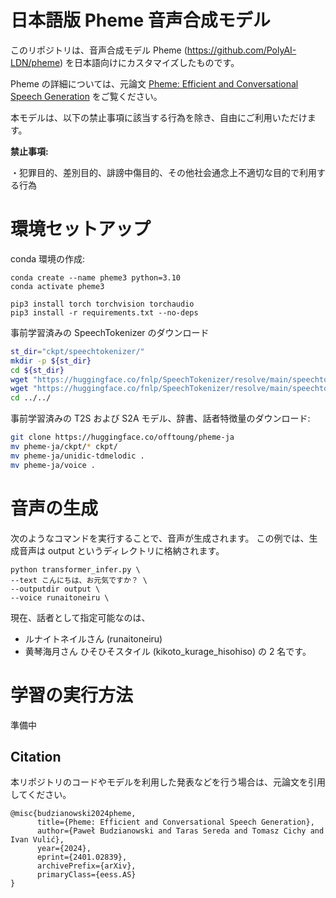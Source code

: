 # 日本語版 Pheme 音声合成モデル

このリポジトリは、音声合成モデル Pheme (https://github.com/PolyAI-LDN/pheme) を日本語向けにカスタマイズしたものです。

Pheme の詳細については、元論文 [Pheme: Efficient and Conversational Speech Generation](https://arxiv.org/pdf/2401.02839.pdf) をご覧ください。

本モデルは、以下の禁止事項に該当する行為を除き、自由にご利用いただけます。

**禁止事項:**

・犯罪目的、差別目的、誹謗中傷目的、その他社会通念上不適切な目的で利用する行為

# 環境セットアップ

conda 環境の作成:

``` 
conda create --name pheme3 python=3.10
conda activate pheme3

pip3 install torch torchvision torchaudio
pip3 install -r requirements.txt --no-deps
```

事前学習済みの SpeechTokenizer のダウンロード

``` bash
st_dir="ckpt/speechtokenizer/"
mkdir -p ${st_dir}
cd ${st_dir}
wget "https://huggingface.co/fnlp/SpeechTokenizer/resolve/main/speechtokenizer_hubert_avg/SpeechTokenizer.pt"
wget "https://huggingface.co/fnlp/SpeechTokenizer/resolve/main/speechtokenizer_hubert_avg/config.json" 
cd ../../
```

事前学習済みの T2S および S2A モデル、辞書、話者特徴量のダウンロード:

``` bash
git clone https://huggingface.co/offtoung/pheme-ja
mv pheme-ja/ckpt/* ckpt/
mv pheme-ja/unidic-tdmelodic .
mv pheme-ja/voice .
```

# 音声の生成

次のようなコマンドを実行することで、音声が生成されます。
この例では、生成音声は output というディレクトリに格納されます。

```
python transformer_infer.py \
--text こんにちは、お元気ですか？ \
--outputdir output \
--voice runaitoneiru \
```

現在、話者として指定可能なのは、
- ルナイトネイルさん (runaitoneiru)
- 黄琴海月さん ひそひそスタイル (kikoto_kurage_hisohiso)
の 2 名です。

# 学習の実行方法
準備中

## Citation

本リポジトリのコードやモデルを利用した発表などを行う場合は、元論文を引用してください。

```Tex
@misc{budzianowski2024pheme,
      title={Pheme: Efficient and Conversational Speech Generation}, 
      author={Paweł Budzianowski and Taras Sereda and Tomasz Cichy and Ivan Vulić},
      year={2024},
      eprint={2401.02839},
      archivePrefix={arXiv},
      primaryClass={eess.AS}
}
```
